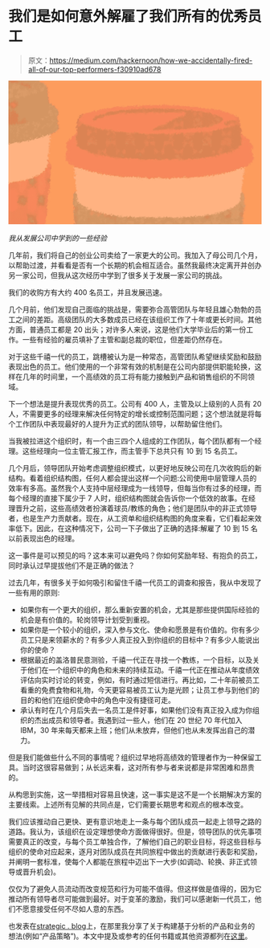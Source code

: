 # 我们是如何意外解雇了我们所有的优秀员工

> 原文：<https://medium.com/hackernoon/how-we-accidentally-fired-all-of-our-top-performers-f30910ad678>

![](img/1aab06e39b39ed534cc50e32d1c41eba.png)

*我从发展公司中学到的一些经验*

几年前，我们将自己的创业公司卖给了一家更大的公司。我加入了母公司几个月，以帮助过渡，并看看是否有一个长期的机会相互适合。虽然我最终决定离开并创办另一家公司，但我从这次经历中学到了很多关于发展一家公司的挑战。

我们的收购方有大约 400 名员工，并且发展迅速。

几个月前，他们发现自己面临的挑战是，需要弥合高管团队与年轻且雄心勃勃的员工之间的差距。高级团队的大多数成员已经在该组织工作了十年或更长时间。其他方面，普通员工都是 20 出头；对许多人来说，这是他们大学毕业后的第一份工作。一些有经验的雇员填补了主管和副总裁的职位，但差距仍然存在。

对于这些千禧一代的员工，跳槽被认为是一种常态，高管团队希望继续奖励和鼓励表现出色的员工。他们使用的一个非常有效的机制是在公司内部提供职能轮换，这样在几年的时间里，一个高绩效的员工将有能力接触到产品和销售组织的不同领域。

下一个想法是提升表现优秀的员工。公司有 400 人，主管及以上级别的人员有 20 人，不需要更多的经理来解决任何特定的增长或控制范围问题；这个想法就是将每个工作团队中表现最好的人提升为正式的团队领导，以帮助留住他们。

当我被拉进这个组织时，有一个由三四个人组成的工作团队，每个团队都有一个经理。这些经理向一位主管汇报工作，而主管手下总共只有 10 到 15 名员工。

几个月后，领导团队开始考虑调整组织模式，以更好地反映公司在几次收购后的新结构。看着组织结构图，任何人都会提出这样一个问题:公司使用中层管理人员的效率有多高。虽然我个人支持中层经理成为一线领导，但每当你有过多的经理，而每个经理的直接下属少于 7 人时，组织结构图就会告诉你一个低效的故事。在经理晋升之前，这些高绩效者扮演着球员/教练的角色；他们是团队中的非正式领导者，也是生产力贡献者。现在，从工资单和组织结构图的角度来看，它们看起来效率低下。因此，在这种情况下，公司一下子做出了正确的选择:解雇了 10 到 15 名以前表现出色的经理。

这一事件是可以预见的吗？这本来可以避免吗？你如何奖励年轻、有抱负的员工，同时承认过早提拔他们不是正确的做法？

过去几年，有很多关于如何吸引和留住千禧一代员工的调查和报告，我从中发现了一些有用的原则:

*   如果你有一个更大的组织，那么重新安置的机会，尤其是那些提供国际经验的机会是有价值的。轮岗领导计划受到重视。
*   如果你是一个较小的组织，深入参与文化、使命和愿景是有价值的。你有多少员工只是来领薪水的？有多少人真正投入到你组织的目标中？有多少人能说出你的使命？
*   根据最近的盖洛普民意测验，千禧一代正在寻找一个教练，一个目标，以及关于他们在一个组织中的角色和未来的持续互动。千禧一代正在推动从年度绩效评估向实时讨论的转变，例如，有时通过短信进行。再比如，二十年前被员工看重的免费食物和礼物，今天更容易被员工认为是光顾；让员工参与到他们的目的和他们在组织使命中的角色中没有捷径可走。
*   承认有时在几个月后失去一名员工是件好事，如果他们没有真正投入成为你组织的杰出成员和领导者。我遇到过一些人，他们在 20 世纪 70 年代加入 IBM，30 年来每天都来上班；他们从未放弃，但他们也从未发挥出自己的潜力。

但是我们能做些什么不同的事情呢？组织过早地将高绩效的管理者作为一种保留工具。当时这很容易做到；从长远来看，这对所有参与者来说都是非常困难和昂贵的。

从构思到实施，这一举措相对容易且快速，这一事实是这不是一个长期解决方案的主要线索。上述所有见解的共同点是，它们需要长期思考和观点的根本改变。

我们应该推动自己更快、更有意识地走上一条与每个团队成员一起走上领导之路的道路。我认为，该组织在设定理想使命方面做得很好。但是，领导团队的优先事项需要真正的改变，与每个员工单独合作，了解他们自己的职业目标，将这些目标与组织的使命对应起来，逐月对团队成员在共同旅程中做出的贡献进行表彰和奖励，并阐明一套标准，使每个人都能在旅程中迈出下一大步(如调动、轮换、非正式领导或晋升机会)。

仅仅为了避免人员流动而改变规范和行为可能不值得。但这样做是值得的，因为它推动所有领导者尽可能做到最好。对于变革的激励，我们可以感谢新一代员工，他们不愿意接受任何不尽如人意的东西。

也发表在[strategic . blog](http://strategist.blog)上，在那里我分享了关于构建基于分析的产品和业务的想法(例如“产品策略”)。本文中提及或参考的任何书籍或其他资源都列在[这里](https://strategist.blog/further-resources-and-acknowledgements/#64)。